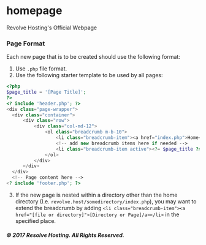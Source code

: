 # homepage
Revolve Hosting's Official Webpage

### Page Format
Each new page that is to be created should use the following format:

1. Use `.php` file format.
2. Use the following starter template to be used by all pages:

```php
<?php
$page_title = '[Page Title]';
?>
<? include 'header.php'; ?>
<div class="page-wrapper">
  <div class="container">
      <div class="row">
          <div class="col-md-12">
              <ol class="breadcrumb m-b-10">
                  <li class="breadcrumb-item"><a href="index.php">Home</a></li>
                  <!-- add new breadcrumb items here if needed -->
                  <li class="breadcrumb-item active"><?= $page_title ?></li>
              </ol>
          </div>
      </div>
  </div>
  <!-- Page content here -->
<? include 'footer.php'; ?>
```
3. If the new page is nested within a directory other than the home directory (I.e. `revolve.host/somedirectory/index.php`), you may want to extend the breadcrumb by adding `<li class="breadcrumb-item"><a href="[file or directory]">[Directory or Page]/a></li>` in the specified place.

##### &copy; 2017 Resolve Hosting. All Rights Reserved.
